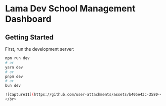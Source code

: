 # Lama Dev School Management Dashboard

## Getting Started

First, run the development server:

```bash
npm run dev
# or
yarn dev
# or
pnpm dev
# or
bun dev

![Capture11](https://github.com/user-attachments/assets/b405e43c-3580-40d3-af73-f5fe767431e4)
</br>
